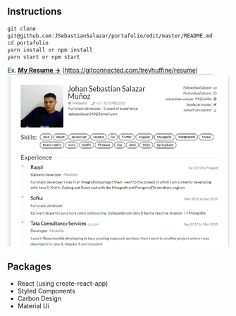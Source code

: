 ## Instructions
```
git clone git@github.com:JSebastianSalazar/portafolio/edit/master/README.md
cd portafolio
yarn install or npm install
yarn start or npm start
```
Ex. **[My Resume →](https://gitconnected.com/jsebastiansalazar/resume)** (https://gitconnected.com/treyhuffine/resume)
![](img.png)

## Packages
- React (using create-react-app)
- Styled Components
- Carbon Design
- Material Ui
